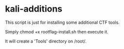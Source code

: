 # kali-additions
This script is just for installing some additional CTF tools.

Simply chmod +x rootflag-install.sh then execute it.

It will create a 'Tools' directory on /root/.
